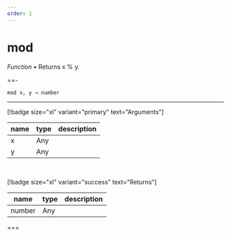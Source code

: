 ```yaml
---
order: 1
---
```

# mod

_Function_ &bull; Returns x % y.


==- <pre><code>mod x, y &rarr; number</code></pre>
<hr>

[!badge size="xl" variant="primary" text="Arguments"]

| name | type | description |
|------|------|-------------|
|x|Any||
|y|Any||

<br>

[!badge size="xl" variant="success" text="Returns"]

| name | type | description |
|------|------|-------------|
|number|Any||



===



